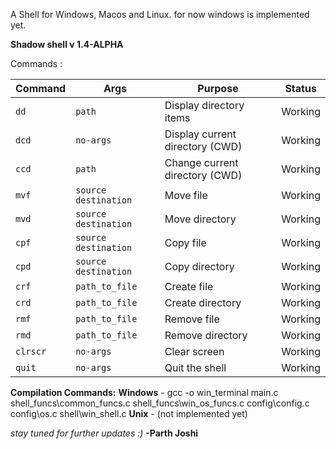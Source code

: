 A Shell for Windows, Macos and Linux. for now windows is implemented yet.

**Shadow shell v 1.4-ALPHA**

Commands :

| Command | Args                   | Purpose                          | Status   |
|---------|------------------------|----------------------------------|----------|
| `dd`    | `path`                 | Display directory items          | Working  |
| `dcd`   | `no-args`              | Display current directory (CWD)  | Working  |
| `ccd`   | `path`                 | Change current directory (CWD)   | Working  |
| `mvf`   | `source destination`   | Move file                        | Working  |
| `mvd`   | `source destination`   | Move directory                   | Working  |
| `cpf`   | `source destination`   | Copy file                        | Working  |
| `cpd`   | `source destination`   | Copy directory                   | Working  |
| `crf`   | `path_to_file`         | Create file                      | Working  |
| `crd`   | `path_to_file`         | Create directory                 | Working  |
| `rmf`   | `path_to_file`         | Remove file                      | Working  |
| `rmd`   | `path_to_file`         | Remove directory                 | Working  |
| `clrscr`| `no-args`              | Clear screen                     | Working  |
| `quit`  | `no-args`              | Quit the shell                   | Working  |


**Compilation Commands:**
**Windows** -  gcc -o win_terminal main.c shell_funcs\common_funcs.c shell_funcs\win_os_funcs.c config\config.c config\os.c shell\win_shell.c
**Unix**    -  (not implemented yet)

*stay tuned for further updates :)*
**-Parth Joshi**
